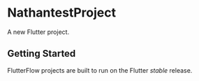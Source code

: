 # NathantestProject

A new Flutter project.

## Getting Started

FlutterFlow projects are built to run on the Flutter _stable_ release.
